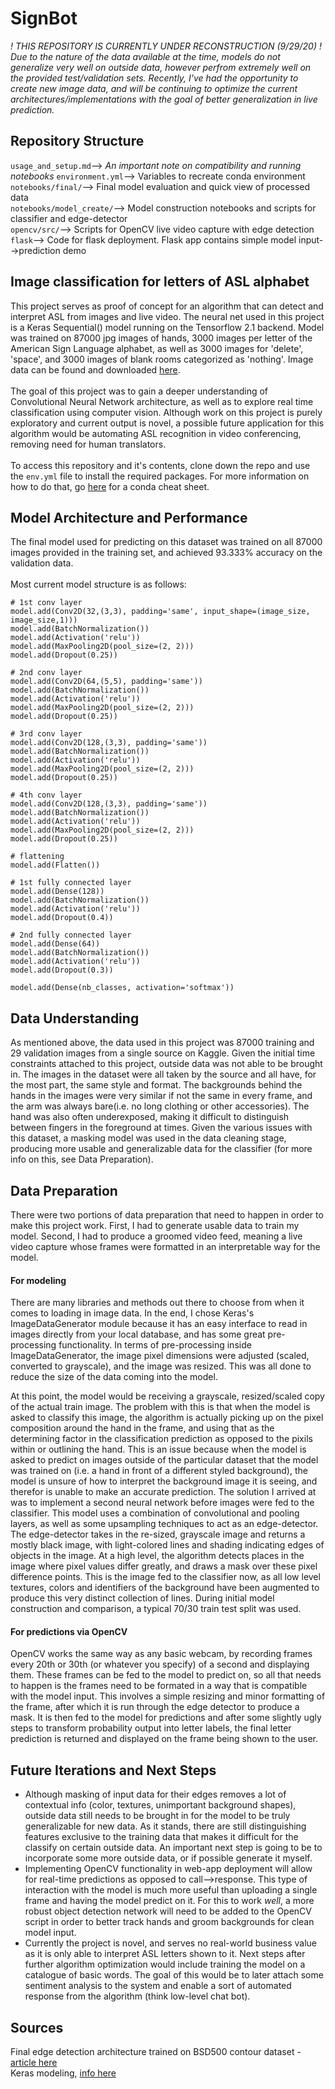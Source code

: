 # SignBot
*! THIS REPOSITORY IS CURRENTLY UNDER RECONSTRUCTION (9/29/20) !*
*Due to the nature of the data available at the time, models do not generalize very well on outside data, however perfrom extremely well on the provided test/validation sets. Recently, I've had the opportunity to create new image data, and will be continuing to optimize the current architectures/implementations with the goal of better generalization in live prediction.*
## Repository Structure
`usage_and_setup.md`--> *An important note on compatibility and running notebooks*
`environment.yml`--> Variables to recreate conda environment
`notebooks/final/`--> Final model evaluation and quick view of processed data <br>
`notebooks/model_create/`--> Model construction notebooks and scripts for classifier and edge-detector <br>
`opencv/src/`--> Scripts for OpenCV live video capture with edge detection <br>
`flask`--> Code for flask deployment.  Flask app contains simple model input-->prediction demo <br>

## Image classification for letters of ASL alphabet
This project serves as proof of concept for an algorithm that can detect and interpret ASL from images and live video.  The neural net used in this project is a Keras Sequential() model running on the Tensorflow 2.1 backend.  Model was trained on 87000 jpg images of hands, 3000 images per letter of the American Sign Language alphabet, as well as 3000 images for 'delete', 'space', and 3000 images of blank rooms categorized as 'nothing'.  Image data can be found and downloaded [here](https://www.kaggle.com/grassknoted/asl-alphabet).  
<br>
The goal of this project was to gain a deeper understanding of Convolutional Neural Network architecture, as well as to explore real time classification using computer vision.  Although work on this project is purely exploratory and current output is novel, a possible future application for this algorithm would be automating ASL recognition in video conferencing, removing need for human translators.
<br>
<br>
To access this repository and it's contents, clone down the repo and use the `env.yml` file to install the required packages.  For more information on how to do that, go [here](https://docs.conda.io/projects/conda/en/latest/user-guide/tasks/manage-environments.html#creating-an-environment-from-an-environment-yml-file) for a conda cheat sheet.

## Model Architecture and Performance
The final model used for predicting on this dataset was trained on all 87000 images provided in the training set, and achieved 93.333% accuracy on the validation data.  
<br>
Most current model structure is as follows:
```
# 1st conv layer
model.add(Conv2D(32,(3,3), padding='same', input_shape=(image_size, image_size,1)))
model.add(BatchNormalization())
model.add(Activation('relu'))
model.add(MaxPooling2D(pool_size=(2, 2)))
model.add(Dropout(0.25))

# 2nd conv layer
model.add(Conv2D(64,(5,5), padding='same'))
model.add(BatchNormalization())
model.add(Activation('relu'))
model.add(MaxPooling2D(pool_size=(2, 2)))
model.add(Dropout(0.25))

# 3rd conv layer
model.add(Conv2D(128,(3,3), padding='same'))
model.add(BatchNormalization())
model.add(Activation('relu'))
model.add(MaxPooling2D(pool_size=(2, 2)))
model.add(Dropout(0.25))

# 4th conv layer
model.add(Conv2D(128,(3,3), padding='same'))
model.add(BatchNormalization())
model.add(Activation('relu'))
model.add(MaxPooling2D(pool_size=(2, 2)))
model.add(Dropout(0.25))

# flattening
model.add(Flatten())

# 1st fully connected layer
model.add(Dense(128))
model.add(BatchNormalization())
model.add(Activation('relu'))
model.add(Dropout(0.4))

# 2nd fully connected layer
model.add(Dense(64))
model.add(BatchNormalization())
model.add(Activation('relu'))
model.add(Dropout(0.3))

model.add(Dense(nb_classes, activation='softmax'))
```
## Data Understanding
As mentioned above, the data used in this project was 87000 training and 29 validation images from a single source on Kaggle.  Given the initial time constraints attached to this project, outside data was not able to be brought in. The images in the dataset were all taken by the source and all have, for the most part, the same style and format.  The backgrounds behind the hands in the images were very similar if not the same in every frame, and the arm was always bare(i.e. no long clothing or other accessories).  The hand was also often underexposed, making it difficult to distinguish between fingers in the foreground at times.  Given the various issues with this dataset, a masking model was used in the data cleaning stage, producing more usable and generalizable data for the classifier (for more info on this, see Data Preparation).  
## Data Preparation
There were two portions of data preparation that need to happen in order to make this project work.  First, I had to generate usable data to train my model.  Second, I had to produce a groomed video feed, meaning a live video capture whose frames were formatted in an interpretable way for the model.
#### For modeling
There are many libraries and methods out there to choose from when it comes to loading in image data. In the end, I chose Keras's ImageDataGenerator module because it has an easy interface to read in images directly from your local database, and has some great pre-processing functionality.  In terms of pre-processing inside ImageDataGenerator, the image pixel dimensions were adjusted (scaled, converted to grayscale), and the image was resized.  This was all done to reduce the size of the data coming into the model.

At this point, the model would be receiving a grayscale, resized/scaled copy of the actual train image.  The problem with this is that when the model is asked to classify this image, the algorithm is actually picking up on the pixel composition around the hand in the frame, and using that as the determining factor in the classification prediction as opposed to the pixils within or outlining the hand.  This is an issue because when the model is asked to predict on images outside of the particular dataset that the model was trained on (i.e. a hand in front of a different styled background), the model is unsure of how to interpret the background image it is seeing, and therefor is unable to make an accurate prediction.  The solution I arrived at was to implement a second neural network before images were fed to the classifier.  This model uses a combination of convolutional and pooling layers, as well as some upsampling techniques to act as an edge-detector.  The edge-detector takes in the re-sized, grayscale image and returns a mostly black image, with light-colored lines and shading indicating edges of objects in the image.  At a high level, the algorithm detects places in the image where pixel values differ greatly, and draws a mask over these pixel difference points.  This is the image fed to the classifier now, as all low level textures, colors and identifiers of the background have been augmented to produce this very distinct collection of lines.  During initial model construction and comparison, a typical 70/30 train test split was used.
#### For predictions via OpenCV 
OpenCV works the same way as any basic webcam, by recording frames every 20th or 30th (or whatever you specify) of a second and displaying them. These frames can be fed to the model to predict on, so all that needs to happen is the frames need to be formated in a way that is compatible with the model input.  This involves a simple resizing and minor formatting of the frame, after which it is run through the edge detector to produce a mask.  It is then fed to the model for predictions and after some slightly ugly steps to transform probability output into letter labels, the final letter prediction is returned and displayed on the frame being shown to the user.

## Future Iterations and Next Steps
- Although masking of input data for their edges removes a lot of contextual info (color, textures, unimportant background shapes), outside data still needs to be brought in for the model to be truly generalizable for new data.  As it stands, there are still distinguishing features exclusive to the training data that makes it difficult for the classify on certain outside data.  An important next step is going to be to incorporate some more outside data, or if possible generate it myself.
- Implementing OpenCV functionality in web-app deployment will allow for real-time predictions as opposed to call-->response.  This type of interaction with the model is much more useful than uploading a single frame and having the model predict on it.  For this to work *well*, a more robust object detection network will need to be added to the OpenCV script in order to better track hands and groom backgrounds for clean model input.
- Currently the project is novel, and serves no real-world business value as it is only able to interpret ASL letters shown to it. Next steps after further algorithm optimization would include training the model on a catalogue of basic words.  The goal of this would be to later attach some sentiment analysis to the system and enable a sort of automated response from the algorithm (think low-level chat bot).

## Sources
Final edge detection architecture trained on BSD500 contour dataset - [article here](http://www.kubacieslik.com/developing-deep-learning-edge-detector-solve-toy-problem/)
<br>
Keras modeling, [info here](https://keras.io/why-use-keras/)
